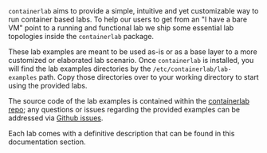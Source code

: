 <center><div class="mxgraph" style="max-width:100%;border:1px solid transparent;" data-mxgraph="{&quot;page&quot;:4,&quot;zoom&quot;:1.5,&quot;highlight&quot;:&quot;#0000ff&quot;,&quot;nav&quot;:true,&quot;check-visible-state&quot;:true,&quot;resize&quot;:true,&quot;url&quot;:&quot;https://raw.githubusercontent.com/srl-wim/containerlab-diagrams/main/containerlab.drawio&quot;}"></div></center>
<script type="text/javascript" src="https://viewer.diagrams.net/embed2.js?&fetch=https%3A%2F%2Fraw.githubusercontent.com%2Fsrl-wim%2Fcontainerlab-diagrams%2Fmain%2Fcontainerlab.drawio"></script>

`containerlab` aims to provide a simple, intuitive and yet customizable way to run container based labs. To help our users to get from an "I have a bare VM" point to a running and functional lab we ship some essential lab topologies inside the `containerlab` package.

These lab examples are meant to be used as-is or as a base layer to a more customized or elaborated lab scenario. Once `containerlab` is installed, you will find the lab examples directories by the `/etc/containerlab/lab-examples` path.  Copy those directories over to your working directory to start using the provided labs.

The source code of the lab examples is contained within the [containerlab repo](https://github.com/srl-wim/container-lab/tree/master/lab-examples); any questions or issues regarding the provided examples can be addressed via [Github issues](https://github.com/srl-wim/container-lab/issues).

Each lab comes with a definitive description that can be found in this documentation section.